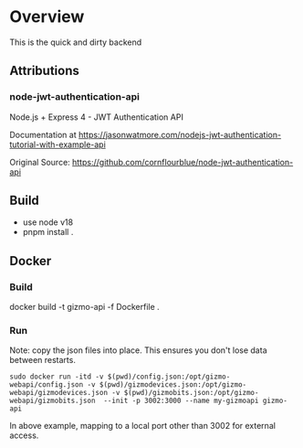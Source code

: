 # Overview

This is the quick and dirty backend

## Attributions

### node-jwt-authentication-api

Node.js + Express 4 - JWT Authentication API

Documentation at https://jasonwatmore.com/nodejs-jwt-authentication-tutorial-with-example-api

Original Source: https://github.com/cornflourblue/node-jwt-authentication-api

## Build

- use node v18
- pnpm install .

## Docker

### Build

docker build -t gizmo-api -f Dockerfile .

### Run

Note: copy the json files into place.  This ensures you don't lose data between restarts.



```
sudo docker run -itd -v $(pwd)/config.json:/opt/gizmo-webapi/config.json -v $(pwd)/gizmodevices.json:/opt/gizmo-webapi/gizmodevices.json -v $(pwd)/gizmobits.json:/opt/gizmo-webapi/gizmobits.json  --init -p 3002:3000 --name my-gizmoapi gizmo-api
```

In above example, mapping to a local port other than 3002 for external access.